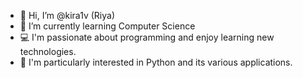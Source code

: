 - 👋 Hi, I’m @kira1v (Riya)
- 🌱 I’m currently learning Computer Science
- 💻 I'm passionate about programming and enjoy learning new technologies.
- 👀 I'm particularly interested in Python and its various applications.


<!---
kira1v/kira1v is a ✨ special ✨ repository because its `README.md` (this file) appears on your GitHub profile.
You can click the Preview link to take a look at your changes.
--->
